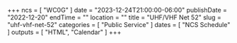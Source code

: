 +++
ncs = [ "WC0G" ]
date = "2023-12-24T21:00:00-06:00"
publishDate = "2022-12-20"
endTime = ""
location = ""
title = "UHF/VHF Net 52"
slug = "uhf-vhf-net-52"
categories = [ "Public Service" ]
dates = [ "NCS Schedule" ]
outputs = [ "HTML", "Calendar" ]
+++
